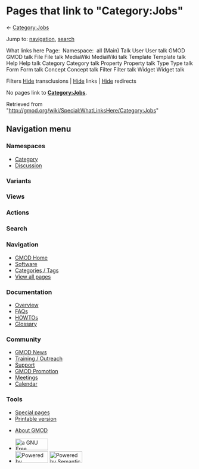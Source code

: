 <div id="mw-page-base" class="noprint">

</div>

<div id="mw-head-base" class="noprint">

</div>

<div id="content" class="mw-body" role="main">

<span id="top"></span>

<div id="mw-js-message" style="display:none;">

</div>



# <span dir="auto">Pages that link to "Category:Jobs"</span>

<div id="bodyContent">

<div id="contentSub">

← <a
href="/mediawiki/index.php?title=Category:Jobs&amp;action=edit&amp;redlink=1"
class="new"
title="Category:Jobs (page does not exist)">Category:Jobs</a>

</div>

<div id="jump-to-nav" class="mw-jump">

Jump to: [navigation](#mw-navigation), [search](#p-search)

</div>

<div id="mw-content-text">

What links here Page:  Namespace:  all (Main) Talk User User talk GMOD
GMOD talk File File talk MediaWiki MediaWiki talk Template Template talk
Help Help talk Category Category talk Property Property talk Type Type
talk Form Form talk Concept Concept talk Filter Filter talk Widget
Widget talk

Filters
[Hide](/mediawiki/index.php?title=Special:WhatLinksHere/Category:Jobs&hidetrans=1 "Special:WhatLinksHere/Category:Jobs")
transclusions \|
[Hide](/mediawiki/index.php?title=Special:WhatLinksHere/Category:Jobs&hidelinks=1 "Special:WhatLinksHere/Category:Jobs")
links \|
[Hide](/mediawiki/index.php?title=Special:WhatLinksHere/Category:Jobs&hideredirs=1 "Special:WhatLinksHere/Category:Jobs")
redirects

No pages link to **<a
href="/mediawiki/index.php?title=Category:Jobs&amp;action=edit&amp;redlink=1"
class="new"
title="Category:Jobs (page does not exist)">Category:Jobs</a>**.

</div>

<div class="printfooter">

Retrieved from
"<http://gmod.org/wiki/Special:WhatLinksHere/Category:Jobs>"

</div>

<div id="catlinks" class="catlinks catlinks-allhidden">

</div>

<div class="visualClear">

</div>

</div>

</div>

<div id="mw-navigation">

## Navigation menu

<div id="mw-head">



<div id="left-navigation">

<div id="p-namespaces" class="vectorTabs" role="navigation"
aria-labelledby="p-namespaces-label">

### Namespaces

- <span id="ca-nstab-category"><a
  href="/mediawiki/index.php?title=Category:Jobs&amp;action=edit&amp;redlink=1"
  accesskey="c" title="View the category page [c]">Category</a></span>
- <span id="ca-talk"><a
  href="/mediawiki/index.php?title=Category_talk:Jobs&amp;action=edit&amp;redlink=1"
  accesskey="t"
  title="Discussion about the content page [t]">Discussion</a></span>

</div>

<div id="p-variants" class="vectorMenu emptyPortlet" role="navigation"
aria-labelledby="p-variants-label">

### 

### Variants[](#)

<div class="menu">

</div>

</div>

</div>

<div id="right-navigation">

<div id="p-views" class="vectorTabs emptyPortlet" role="navigation"
aria-labelledby="p-views-label">

### Views

</div>

<div id="p-cactions" class="vectorMenu emptyPortlet" role="navigation"
aria-labelledby="p-cactions-label">

### Actions[](#)

<div class="menu">

</div>

</div>

<div id="p-search" role="search">

### Search

<div id="simpleSearch">

</div>

</div>

</div>

</div>

<div id="mw-panel">

<div id="p-logo" role="banner">

<a href="/wiki/Main_Page"
style="background-image: url(http://gmod.org/images/GMOD-cogs.png);"
title="Visit the main page"></a>

</div>

<div id="p-Navigation" class="portal" role="navigation"
aria-labelledby="p-Navigation-label">

### Navigation

<div class="body">

- <span id="n-GMOD-Home">[GMOD Home](/wiki/Main_Page)</span>
- <span id="n-Software">[Software](/wiki/GMOD_Components)</span>
- <span id="n-Categories-.2F-Tags">[Categories /
  Tags](/wiki/Categories)</span>
- <span id="n-View-all-pages">[View all
  pages](/wiki/Special:AllPages)</span>

</div>

</div>

<div id="p-Documentation" class="portal" role="navigation"
aria-labelledby="p-Documentation-label">

### Documentation

<div class="body">

- <span id="n-Overview">[Overview](/wiki/Overview)</span>
- <span id="n-FAQs">[FAQs](/wiki/Category:FAQ)</span>
- <span id="n-HOWTOs">[HOWTOs](/wiki/Category:HOWTO)</span>
- <span id="n-Glossary">[Glossary](/wiki/Glossary)</span>

</div>

</div>

<div id="p-Community" class="portal" role="navigation"
aria-labelledby="p-Community-label">

### Community

<div class="body">

- <span id="n-GMOD-News">[GMOD News](/wiki/GMOD_News)</span>
- <span id="n-Training-.2F-Outreach">[Training /
  Outreach](/wiki/Training_and_Outreach)</span>
- <span id="n-Support">[Support](/wiki/Support)</span>
- <span id="n-GMOD-Promotion">[GMOD
  Promotion](/wiki/GMOD_Promotion)</span>
- <span id="n-Meetings">[Meetings](/wiki/Meetings)</span>
- <span id="n-Calendar">[Calendar](/wiki/Calendar)</span>

</div>

</div>

<div id="p-tb" class="portal" role="navigation"
aria-labelledby="p-tb-label">

### Tools

<div class="body">

- <span id="t-specialpages"><a href="/wiki/Special:SpecialPages" accesskey="q"
  title="A list of all special pages [q]">Special pages</a></span>
- <span id="t-print"><a
  href="/mediawiki/index.php?title=Special:WhatLinksHere/Category:Jobs&amp;printable=yes"
  rel="alternate" accesskey="p"
  title="Printable version of this page [p]">Printable version</a></span>

</div>

</div>

</div>

</div>

<div id="footer" role="contentinfo">

- <span id="footer-places-about">[About
  GMOD](/wiki/GMOD:About "GMOD:About")</span>

<!-- -->

- <span id="footer-copyrightico">[<img src="http://www.gnu.org/graphics/gfdl-logo-small.png" width="88"
  height="31" alt="a GNU Free Documentation License" />](http://www.gnu.org/licenses/fdl-1.3.html)</span>
- <span id="footer-poweredbyico">[<img src="/mediawiki/skins/common/images/poweredby_mediawiki_88x31.png"
  width="88" height="31" alt="Powered by MediaWiki" />](//www.mediawiki.org/)
  [<img
  src="/mediawiki/extensions/SemanticMediaWiki/includes/../resources/images/smw_button.png"
  width="88" height="31" alt="Powered by Semantic MediaWiki" />](https://www.semantic-mediawiki.org/wiki/Semantic_MediaWiki)</span>

<div style="clear:both">

</div>

</div>
